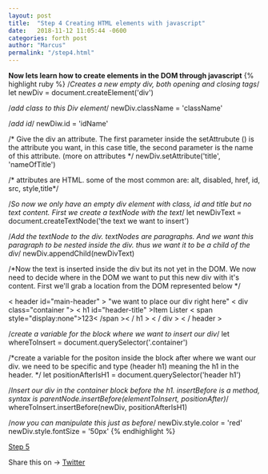 ```yaml
---
layout: post
title:  "Step 4 Creating HTML elements with javascript"
date:   2018-11-12 11:05:44 -0600
categories: forth post
author: "Marcus"
permalink: "/step4.html" 
---
```


**Now lets learn how to create elements in the DOM through javascript**
 {% highlight ruby %}
 /*Creates a new empty div, both opening and closing tags*/
 let newDiv = document.createElement('div')

 /*add class to this  Div element*/
 newDiv.className = 'className'

 /*add id*/
 newDiw.id = 'idName'

/* Give the div an attribute. The first parameter inside the setAttrubute () 
is the attribute you want, in this case title, the second parameter is the name of
 this attribute. (more on attributes */
newDiv.setAttribute('title', 'nameOfTitle')

/* attributes are HTML. some of the most common are: alt, disabled, href, id, src, 
style,title*/


/*So now we only have an empty div element with class, id and title but no text content. 
First we create a textNode with the text*/
let newDivText = document.createTextNode('the text we want to insert')

/*Add the textNode to the div. textNodes are paragraphs. And we want this paragraph 
to be nested inside the div. thus we want it to be a child of the div*/
newDiv.appendChild(newDivText)

/*Now the text is inserted inside the div but its not yet in the DOM. We now need to 
decide where in the DOM we want to put this new div with it's content. First we'll 
grab a location from the DOM represented below */

  < header id="main-header" >
 "we want to place our div right here"
    < div class="container ">
      < h1 id="header-title" >Item Lister < span style="display:none">123< /span >< / h1 >
    < / div >
  < / header >


/*create a variable for the block where we want to insert our div*/
let whereToInsert = document.querySelector('.container')

/*create a variable for the positon inside the block after where we want our div. 
we need to be specific and type (header h1) meaning the h1 in the header. */
let positionAfterIsH1 = document.querySelector('header h1')

/*Insert our div in the container block before the h1. insertBefore is a method, 
syntax is parentNode.insertBefore(elementToInsert, positionAfter)*/
whereToInsert.insertBefore(newDiv, positionAfterIsH1)

/*now you can manipulate this just as before*/
newDiv.style.color = 'red'
newDiv.style.fontSize = '50px'
  {% endhighlight %}

[Step 5](/step5.html)
<div class="share-page">
  Share this on &rarr;
  <a href="https://twitter.com/intent/tweet?text={{ page.title }}&url={{ site.url }}{{ page.url }}&via={{ site.twitter_username }}&related={{ site.twitter_username }}" rel="nofollow" target="_blank" title="Share on Twitter">Twitter</a>
</div>
<div
class="just-comments"
data-apikey="e3ae52cc-c19b-4c15-b6eb-2156879027b0">
</div>
<script async src="https://just-comments.com/w.js"></script>